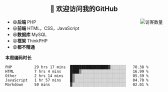 <h2 align="center">👋 欢迎访问我的GitHub</h2>


<img align='right' src="https://profile-counter.glitch.me/declandragon/count.svg" alt="访客数量"/>

- 😄**后端** PHP
- 😃**前端** HTML，CSS，JavaScript
- 😆**数据库** MySQL
- 😝**框架** ThinkPHP
- 😧**都不精通**



**本周编码时长**

<!--START_SECTION:waka-->
```text
PHP          29 hrs 17 mins  █████████████████▓░░░░░░░   70.38 % 
HTML         7 hrs 4 mins    ████▒░░░░░░░░░░░░░░░░░░░░   16.99 % 
Other        2 hrs 14 mins   █▒░░░░░░░░░░░░░░░░░░░░░░░   05.39 % 
JavaScript   1 hr 57 mins    █▒░░░░░░░░░░░░░░░░░░░░░░░   04.70 % 
Markdown     50 mins         ▓░░░░░░░░░░░░░░░░░░░░░░░░   02.01 % 
```
<!--END_SECTION:waka-->



<!--
**declandragon/declandragon** is a ✨ _special_ ✨ repository because its `README.md` (this file) appears on your GitHub profile.

Here are some ideas to get you started:

- 🔭 I’m currently working on ...
- 🌱 I’m currently learning ...
- 👯 I’m looking to collaborate on ...
- 🤔 I’m looking for help with ...
- 💬 Ask me about ...
- 📫 How to reach me: ...
- 😄 Pronouns: ...
- ⚡ Fun fact: ...
-->
